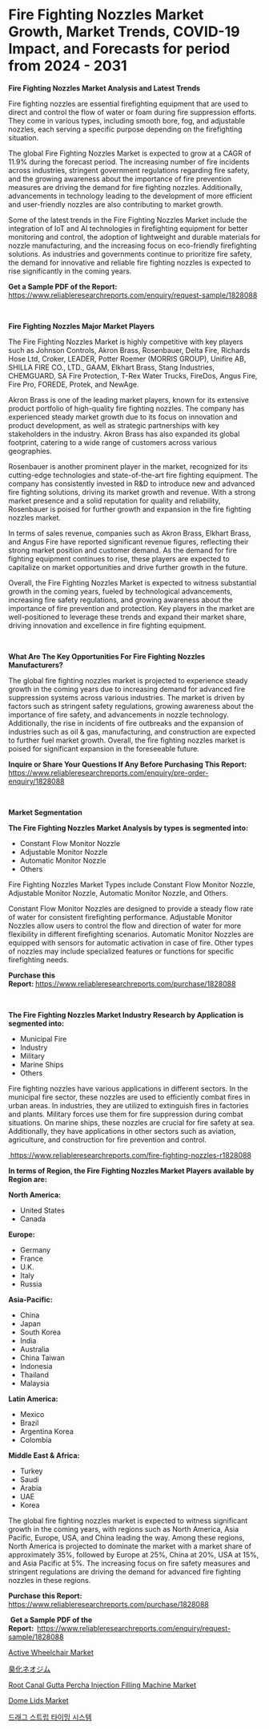 <p><h1>Fire Fighting Nozzles Market Growth, Market Trends, COVID-19 Impact, and Forecasts for period from 2024 - 2031</h1></p><p><strong>Fire Fighting Nozzles Market Analysis and Latest Trends</strong></p>
<p><p>Fire fighting nozzles are essential firefighting equipment that are used to direct and control the flow of water or foam during fire suppression efforts. They come in various types, including smooth bore, fog, and adjustable nozzles, each serving a specific purpose depending on the firefighting situation.</p><p>The global Fire Fighting Nozzles Market is expected to grow at a CAGR of 11.9% during the forecast period. The increasing number of fire incidents across industries, stringent government regulations regarding fire safety, and the growing awareness about the importance of fire prevention measures are driving the demand for fire fighting nozzles. Additionally, advancements in technology leading to the development of more efficient and user-friendly nozzles are also contributing to market growth.</p><p>Some of the latest trends in the Fire Fighting Nozzles Market include the integration of IoT and AI technologies in firefighting equipment for better monitoring and control, the adoption of lightweight and durable materials for nozzle manufacturing, and the increasing focus on eco-friendly firefighting solutions. As industries and governments continue to prioritize fire safety, the demand for innovative and reliable fire fighting nozzles is expected to rise significantly in the coming years.</p></p>
<p><strong>Get a Sample PDF of the Report:&nbsp;</strong> <a href="https://www.reliableresearchreports.com/enquiry/request-sample/1828088">https://www.reliableresearchreports.com/enquiry/request-sample/1828088</a></p>
<p>&nbsp;</p>
<p><strong>Fire Fighting Nozzles Major Market Players</strong></p>
<p><p>The Fire Fighting Nozzles Market is highly competitive with key players such as Johnson Controls, Akron Brass, Rosenbauer, Delta Fire, Richards Hose Ltd, Croker, LEADER, Potter Roemer (MORRIS GROUP), Unifire AB, SHILLA FIRE CO., LTD., GAAM, Elkhart Brass, Stang Industries, CHEMGUARD, SA Fire Protection, T-Rex Water Trucks, FireDos, Angus Fire, Fire Pro, FOREDE, Protek, and NewAge. </p><p>Akron Brass is one of the leading market players, known for its extensive product portfolio of high-quality fire fighting nozzles. The company has experienced steady market growth due to its focus on innovation and product development, as well as strategic partnerships with key stakeholders in the industry. Akron Brass has also expanded its global footprint, catering to a wide range of customers across various geographies.</p><p>Rosenbauer is another prominent player in the market, recognized for its cutting-edge technologies and state-of-the-art fire fighting equipment. The company has consistently invested in R&D to introduce new and advanced fire fighting solutions, driving its market growth and revenue. With a strong market presence and a solid reputation for quality and reliability, Rosenbauer is poised for further growth and expansion in the fire fighting nozzles market.</p><p>In terms of sales revenue, companies such as Akron Brass, Elkhart Brass, and Angus Fire have reported significant revenue figures, reflecting their strong market position and customer demand. As the demand for fire fighting equipment continues to rise, these players are expected to capitalize on market opportunities and drive further growth in the future.</p><p>Overall, the Fire Fighting Nozzles Market is expected to witness substantial growth in the coming years, fueled by technological advancements, increasing fire safety regulations, and growing awareness about the importance of fire prevention and protection. Key players in the market are well-positioned to leverage these trends and expand their market share, driving innovation and excellence in fire fighting equipment.</p></p>
<p>&nbsp;</p>
<p><strong>What Are The Key Opportunities For Fire Fighting Nozzles Manufacturers?</strong></p>
<p><p>The global fire fighting nozzles market is projected to experience steady growth in the coming years due to increasing demand for advanced fire suppression systems across various industries. The market is driven by factors such as stringent safety regulations, growing awareness about the importance of fire safety, and advancements in nozzle technology. Additionally, the rise in incidents of fire outbreaks and the expansion of industries such as oil & gas, manufacturing, and construction are expected to further fuel market growth. Overall, the fire fighting nozzles market is poised for significant expansion in the foreseeable future.</p></p>
<p><strong>Inquire or Share Your Questions If Any Before Purchasing This Report:</strong> <a href="https://www.reliableresearchreports.com/enquiry/pre-order-enquiry/1828088">https://www.reliableresearchreports.com/enquiry/pre-order-enquiry/1828088</a></p>
<p>&nbsp;</p>
<p><strong>Market Segmentation</strong></p>
<p><strong>The Fire Fighting Nozzles Market Analysis by types is segmented into:</strong></p>
<p><ul><li>Constant Flow Monitor Nozzle</li><li>Adjustable Monitor Nozzle</li><li>Automatic Monitor Nozzle</li><li>Others</li></ul></p>
<p><p>Fire Fighting Nozzles Market Types include Constant Flow Monitor Nozzle, Adjustable Monitor Nozzle, Automatic Monitor Nozzle, and Others. </p><p>Constant Flow Monitor Nozzles are designed to provide a steady flow rate of water for consistent firefighting performance. Adjustable Monitor Nozzles allow users to control the flow and direction of water for more flexibility in different firefighting scenarios. Automatic Monitor Nozzles are equipped with sensors for automatic activation in case of fire. Other types of nozzles may include specialized features or functions for specific firefighting needs.</p></p>
<p><strong>Purchase this Report:&nbsp;</strong><a href="https://www.reliableresearchreports.com/purchase/1828088">https://www.reliableresearchreports.com/purchase/1828088</a></p>
<p>&nbsp;</p>
<p><strong>The Fire Fighting Nozzles Market Industry Research by Application is segmented into:</strong></p>
<p><ul><li>Municipal Fire</li><li>Industry</li><li>Military</li><li>Marine Ships</li><li>Others</li></ul></p>
<p><p>Fire fighting nozzles have various applications in different sectors. In the municipal fire sector, these nozzles are used to efficiently combat fires in urban areas. In industries, they are utilized to extinguish fires in factories and plants. Military forces use them for fire suppression during combat situations. On marine ships, these nozzles are crucial for fire safety at sea. Additionally, they have applications in other sectors such as aviation, agriculture, and construction for fire prevention and control.</p></p>
<p><a href="https://www.reliableresearchreports.com/fire-fighting-nozzles-r1828088">&nbsp;https://www.reliableresearchreports.com/fire-fighting-nozzles-r1828088</a></p>
<p><strong>In terms of Region, the Fire Fighting Nozzles Market Players available by Region are:</strong></p>
<p>
    <p> <strong> North America: </strong>
        <ul>
            <li>United States</li>
            <li>Canada</li>
        </ul>
        </p> 
    <p> <strong> Europe: </strong>
        <ul>
            <li>Germany</li>
            <li>France</li>
            <li>U.K.</li>
            <li>Italy</li>
            <li>Russia</li>
        </ul>
        </p> 
    <p> <strong> Asia-Pacific: </strong>
        <ul>
            <li>China</li>
            <li>Japan</li>
            <li>South Korea</li>
            <li>India</li>
            <li>Australia</li>
            <li>China Taiwan</li>
            <li>Indonesia</li>
            <li>Thailand</li>
            <li>Malaysia</li>
        </ul>
        </p> 
    <p> <strong> Latin America: </strong>
        <ul>
            <li>Mexico</li>
            <li>Brazil</li>
            <li>Argentina Korea</li>
            <li>Colombia</li>
        </ul>
        </p> 
    <p> <strong> Middle East & Africa: </strong>
        <ul>
            <li>Turkey</li>
            <li>Saudi</li>
            <li>Arabia</li>
            <li>UAE</li>
            <li>Korea</li>
        </ul>
    </p>
    </p>
<p><p>The global fire fighting nozzles market is expected to witness significant growth in the coming years, with regions such as North America, Asia Pacific, Europe, USA, and China leading the way. Among these regions, North America is projected to dominate the market with a market share of approximately 35%, followed by Europe at 25%, China at 20%, USA at 15%, and Asia Pacific at 5%. The increasing focus on fire safety measures and stringent regulations are driving the demand for advanced fire fighting nozzles in these regions.</p></p>
<p><strong>Purchase this Report: </strong><a href="https://www.reliableresearchreports.com/purchase/1828088">https://www.reliableresearchreports.com/purchase/1828088</a></p>
<p>&nbsp;<strong>Get a Sample PDF of the Report:&nbsp;&nbsp;</strong><a href="https://www.reliableresearchreports.com/enquiry/request-sample/1828088">https://www.reliableresearchreports.com/enquiry/request-sample/1828088</a></p>
<p><strong></strong></p>
<p><p><a href="https://www.linkedin.com/pulse/active-wheelchair-market-comprehensive-assessment-type-bfwjc?trackingId=Qa7hH2wOjXDlhdI3Wn2Emw%3D%3D">Active Wheelchair Market</a></p><p><a href="https://github.com/adcxff01450218/Market-Research-Report-List-1/blob/main/319352831035.md">臭化ネオジム</a></p><p><a href="https://www.linkedin.com/pulse/root-canal-gutta-percha-injection-filling-machine-market-exploring-1qx0c?trackingId=Ca6KfmkI0MErwWD46RRt5g%3D%3D">Root Canal Gutta Percha Injection Filling Machine Market</a></p><p><a href="https://issuu.com/reportprime-2/docs/dome-lids-market-size-2030.pptx">Dome Lids Market</a></p><p><a href="https://github.com/vsn7qpua81q/Market-Research-Report-List-1/blob/main/284876228447.md">드래그 스트립 타이밍 시스템</a></p></p>